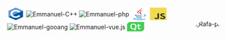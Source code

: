 <div style="display: inline_block"><br>
  <img align="center" alt="Emmanuel-C" height="30" width="40" src="https://raw.githubusercontent.com/devicons/devicon/master/icons/C/C-original.svg">
   <img align="center" alt="Emmanuel-C++" height="30" width="40" src="https://raw.githubusercontent.com/devicons/devicon/master/icons/C++/C++-original.svg">
  <img align="center" alt="Emmanuel-php" height="30" width="40" src="https://raw.githubusercontent.com/devicons/devicon/master/icons/=php/php-original.svg">
   <img align="center" alt="Emmanuel-java" height="30" width="40" src="https://raw.githubusercontent.com/devicons/devicon/master/icons/java/java-original.svg">
  <img align="center" alt="Emmanuel-vavascript" height="30" width="40" src="https://raw.githubusercontent.com/devicons/devicon/master/icons/javascript/javascript-original.svg">
   <img align="center" alt="Emmanuel-gooang" height="30" width="40" src="https://raw.githubusercontent.com/devicons/devicon/master/icons/golang/goolang-original.svg">
    <img align="center" alt="Emmanuel-vue.js" height="30" width="40" src="https://raw.githubusercontent.com/devicons/devicon/master/icons/vue.js/vue.js-original.svg">
    <img align="center" alt="Emmanuel-qt" height="30" width="40" src="https://raw.githubusercontent.com/devicons/devicon/master/icons/qt/qt-original.svg">
  <img align="right" alt="Rafa-pic" height="150" style="border-radius:50px;" src="https://media.discordapp.net/attachments/639956127056134178/890373478988013628/Publicacoes_Instagram_1_1.png?width=676&height=676">
</div>
